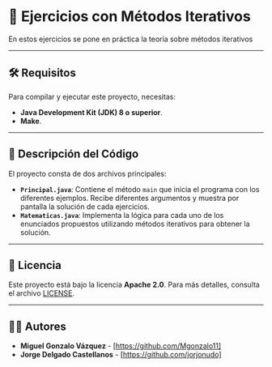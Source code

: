 # 🎯 Ejercicios con Métodos Iterativos

En estos ejercicios se pone en práctica la teoría sobre métodos iterativos

---

## 🛠️ Requisitos

Para compilar y ejecutar este proyecto, necesitas:

- **Java Development Kit (JDK) 8 o superior**.
- **Make**.

---
## 🧩 Descripción del Código

El proyecto consta de dos archivos principales:

- **`Principal.java`**: Contiene el método `main` que inicia el programa con los diferentes ejemplos. Recibe diferentes argumentos y muestra por pantalla la solución de cada ejercicios.
- **`Matematicas.java`**: Implementa la lógica para cada uno de los enunciados propuestos utilizando métodos iterativos para obtener la solución.

---

## 📄 Licencia

Este proyecto está bajo la licencia **Apache 2.0**. Para más detalles, consulta el archivo [LICENSE](LICENSE).

---

## 👨‍💻 Autores

- **Miguel Gonzalo Vázquez** - [https://github.com/Mgonzalo11]
- **Jorge Delgado Castellanos** - [https://github.com/jorjonudo]
